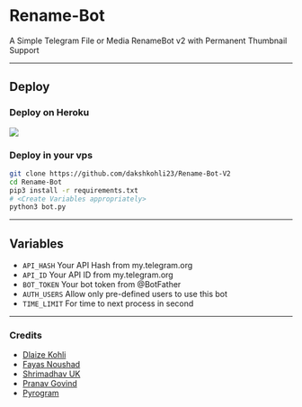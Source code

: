 # Rename-Bot 

A Simple Telegram File or Media RenameBot v2 with Permanent Thumbnail Support

---

## Deploy

### Deploy on Heroku

  <a href="https://heroku.com/deploy?template=https://github.com/Aaaakkkkbot/Rename-Bot-V2">
     <img src="https://www.herokucdn.com/deploy/button.svg">
  </a>

### Deploy in your vps

```sh
git clone https://github.com/dakshkohli23/Rename-Bot-V2
cd Rename-Bot
pip3 install -r requirements.txt
# <Create Variables appropriately>
python3 bot.py
```

---

## Variables

- `API_HASH` Your API Hash from my.telegram.org
- `API_ID` Your API ID from my.telegram.org
- `BOT_TOKEN` Your bot token from @BotFather
- `AUTH_USERS` Allow only pre-defined users to use this bot
- `TIME_LIMIT` For time to next process in second

---

### Credits

- [Dlaize Kohli](https://github.com/dakshkohli23)
- [Fayas Noushad](https://github.com/FayasNoushad)
- [Shrimadhav UK](https://github.com/SpEcHIDe)
- [Pranav Govind](https://github.com/prgofficial)
- [Pyrogram](https://github.com/pyrogram/pyrogram)
